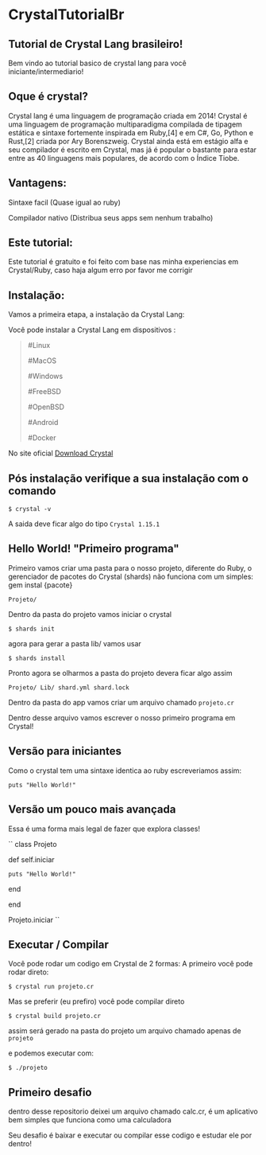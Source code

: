 # CrystalTutorialBr
## Tutorial de Crystal Lang brasileiro!
Bem vindo ao tutorial basico de crystal lang para você iniciante/intermediario!

## Oque é crystal?
Crystal lang é uma linguagem de programação criada em 2014!
Crystal é uma linguagem de programação multiparadigma compilada de tipagem estática e sintaxe fortemente inspirada em Ruby,[4] e em C#, Go, Python e Rust,[2] criada por Ary Borenszweig. Crystal ainda está em estágio alfa e seu compilador é escrito em Crystal, mas já é popular o bastante para estar entre as 40 linguagens mais populares, de acordo com o Índice Tiobe.

## Vantagens:
Sintaxe facil (Quase igual ao ruby)

Compilador nativo (Distribua seus apps sem nenhum trabalho)

## Este tutorial:
Este tutorial é gratuito e foi feito com base nas minha experiencias em Crystal/Ruby, caso haja algum erro por favor me corrigir

## Instalação:
Vamos a primeira etapa, a instalação da Crystal Lang:

Você pode instalar a Crystal Lang em dispositivos :
> #Linux
> 
> #MacOS
> 
> #Windows
> 
> #FreeBSD
> 
> #OpenBSD
> 
> #Android
> 
> #Docker

No site oficial [Download Crystal](https://crystal-lang.org/install/)

## Pós instalação verifique a sua instalação com o comando

``$ crystal -v``

A saida deve ficar algo do tipo ``Crystal 1.15.1``

## Hello World! "Primeiro programa"
Primeiro vamos criar uma pasta para o nosso projeto, diferente do Ruby, o gerenciador de pacotes do Crystal (shards) não funciona com um simples: gem instal {pacote}

``
Projeto/
``

Dentro da pasta do projeto vamos iniciar o crystal

``$ shards init``

agora para gerar a pasta lib/ vamos usar

``$ shards install``

Pronto agora se olharmos a pasta do projeto devera ficar algo assim

``
Projeto/
  Lib/
  shard.yml
  shard.lock
``

Dentro da pasta do app vamos criar um arquivo chamado ``projeto.cr``

Dentro desse arquivo vamos escrever o nosso primeiro programa em Crystal!

## Versão para iniciantes
Como o crystal tem uma sintaxe identica ao ruby escreveriamos assim:

``puts "Hello World!"``

## Versão um pouco mais avançada
Essa é uma forma mais legal de fazer que explora classes!

``
class Projeto

  def self.iniciar
  
    puts "Hello World!"
    
  end
  
end

Projeto.iniciar
``

## Executar / Compilar
Você pode rodar um codigo em Crystal de 2 formas: A primeiro você pode rodar direto:

``$ crystal run projeto.cr``

Mas se preferir (eu prefiro) você pode compilar direto

``$ crystal build projeto.cr``

assim será gerado na pasta do projeto um arquivo chamado apenas de ``projeto``

e podemos executar com:

``$ ./projeto``


## Primeiro desafio
dentro desse repositorio deixei um arquivo chamado calc.cr, é um aplicativo bem simples que funciona como uma calculadora

Seu desafio é baixar e executar ou compilar esse codigo e estudar ele por dentro!
